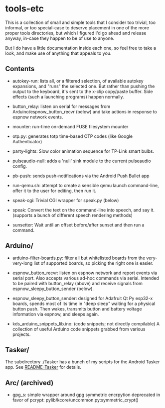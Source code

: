 
# tools-etc

This is a collection of small and simple tools that I consider too trivial,
too informal, or too special-case to deserve placement in one of the more
proper tools directories, but which I figured I'd go ahead and release anyway,
in-case they happen to be of use to anyone.

But I do have a little documentation inside each one, so feel free to take a
look, and make use of anything that appeals to you.


## Contents

- autokey-run: lists all, or a filtered selection, of available autokey
  expansions, and "runs" the selected one.  But rather than pushing the
  output to the keyboard, it's sent to the x-clip copy/paste buffer.
  Side effects (such a launching programs) happen normally.

- button_relay: listen on serial for messages from Arduino/espnow_button_recvr
  (below) and take actions in response to espnow network events.

- mounter: run-time on-demand FUSE filesystem mounter

- otp.py: generates totp time-based OTP codes (like Google Authenticator)

- party-lights: Slow color animation sequence for TP-Link smart bulbs.

- pulseaudio-null: adds a 'null' sink module to the current pulseaudio config.

- pb-push: sends push-notifications via the Android Push Bullet app

- run-qemu.sh: attempt to create a sensible qemu launch command-line, offer
  it to the user for editing, then run it.

- speak-cgi: Trivial CGI wrapper for speak.py (below)

- speak: Convert the text on the command-line into speech, and say it.
  (supports a bunch of different speech rendering methods)

- sunsetter: Wait until an offset before/after sunset and then run a command.


## Arduino/

- arduino-filter-boards.py: filter all but whitelisted boards from the
  very-very-long list of supported boards, so picking the right one is easier.

- espnow_button_recvr: listen on espnow network and report events
  via serial port.  Also accepts various ad-hoc commands via serial.
  Intended to be paired with button_relay (above) and receive signals
  from espnow_sleepy_button_sender (below).
  
- espnow_sleepy_button_sender: designed for Adafruit Qt Py esp32-x boards,
  spends most of its time in "deep sleep" waiting for a physical button push.
  Then wakes, transmits button and battery voltage information via espnow,
  and sleeps again.

- kds_arduino_snippets_lib.ino: (code snippets; not directly compilable)
  A collection of useful Arduino code snippets grabbed from various projects.


## Tasker/

The subdirectory ./Tasker has a bunch of my scripts for the Android Tasker
app.  See [README-Tasker](Tasker/README-Tasker.md) for details.


## Arc/ (archived)

- gpg_s: simple wrapper around gpg symmetric encrpytion
  deprecated in favor of pcrypt: pylib/kcore/uncommon.py:symmetric_crypt()

